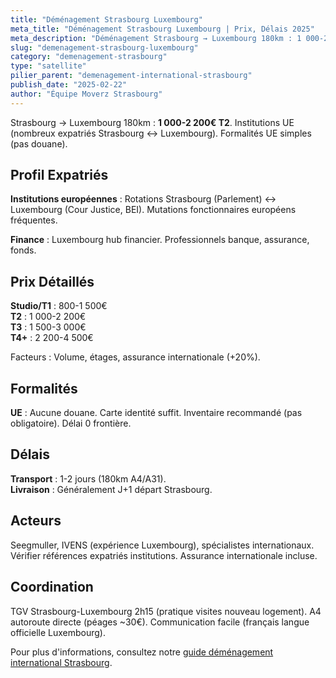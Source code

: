 ```yaml
---
title: "Déménagement Strasbourg Luxembourg"
meta_title: "Déménagement Strasbourg Luxembourg | Prix, Délais 2025"
meta_description: "Déménagement Strasbourg → Luxembourg 180km : 1 000-2 200€ T2. Institutions UE, expatriés nombreux. Formalités UE simples, pas de douane."
slug: "demenagement-strasbourg-luxembourg"
category: "demenagement-strasbourg"
type: "satellite"
pilier_parent: "demenagement-international-strasbourg"
publish_date: "2025-02-22"
author: "Équipe Moverz Strasbourg"
---
```


Strasbourg → Luxembourg 180km : **1 000-2 200€ T2**. Institutions UE (nombreux expatriés Strasbourg ↔ Luxembourg). Formalités UE simples (pas douane).

## Profil Expatriés

**Institutions européennes** : Rotations Strasbourg (Parlement) ↔ Luxembourg (Cour Justice, BEI). Mutations fonctionnaires européens fréquentes.

**Finance** : Luxembourg hub financier. Professionnels banque, assurance, fonds.

## Prix Détaillés

**Studio/T1** : 800-1 500€  
**T2** : 1 000-2 200€  
**T3** : 1 500-3 000€  
**T4+** : 2 200-4 500€

Facteurs : Volume, étages, assurance internationale (+20%).

## Formalités

**UE** : Aucune douane. Carte identité suffit. Inventaire recommandé (pas obligatoire). Délai 0 frontière.

## Délais

**Transport** : 1-2 jours (180km A4/A31).  
**Livraison** : Généralement J+1 départ Strasbourg.

## Acteurs

Seegmuller, IVENS (expérience Luxembourg), spécialistes internationaux. Vérifier références expatriés institutions. Assurance internationale incluse.

## Coordination

TGV Strasbourg-Luxembourg 2h15 (pratique visites nouveau logement). A4 autoroute directe (péages ~30€). Communication facile (français langue officielle Luxembourg).

Pour plus d'informations, consultez notre [guide déménagement international Strasbourg](/blog/demenagement-strasbourg/demenagement-international-strasbourg).

